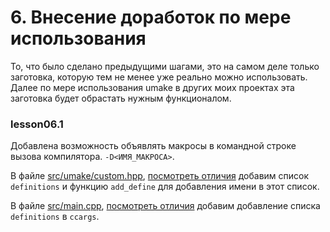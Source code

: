 # 6. Внесение доработок по мере использования

То, что было сделано предыдущими шагами, это на самом деле только заготовка, которую тем не менее уже реально можно использовать. Далее по мере использования umake в других моих проектах эта заготовка будет обрастать нужным функционалом.

### lesson06.1

Добавлена возможность объявлять макросы в командной строке вызова компилятора. `-D<ИМЯ_МАКРОСА>`.

В файле [src/umake/custom.hpp](/../lesson06.1/src/umake/custom.hpp), [посмотреть отличия](/../../compare/c061..c061a) добавим список `definitions` и функцию `add_define` для добавления имени в этот список.

В файле [src/main.cpp](/../lesson06.1/src/main.cpp), [посмотреть отличия](/../../compare/c061a..c061b) добавим добавление списка `definitions` в `ccargs`.

